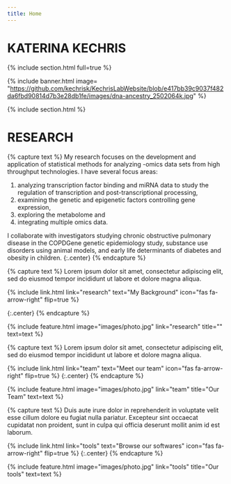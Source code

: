 ```yaml
---
title: Home
---
```


# KATERINA KECHRIS

{% include section.html full=true %}

{% include banner.html image= "https://github.com/kechrisk/KechrisLabWebsite/blob/e417bb39c9037f482da6fbd90814d7b3e28db1fe/images/dna-ancestry_2502064k.jpg" %}

{% include section.html %}

# RESEARCH

{% capture text %}
My research focuses on the development and application of statistical methods for analyzing -omics data 
sets from high throughput technologies. I have several focus areas:

1. analyzing transcription factor binding and miRNA data to study the regulation of transcription and post-transcriptional processing, 
2. examining the genetic and epigenetic factors controlling gene expression, 
3. exploring the metabolome and 
4. integrating multiple omics data. 

I collaborate with investigators studying chronic obstructive pulmonary 
disease in the COPDGene genetic epidemiology study, substance use disorders using animal models, and early life 
determinants of diabetes and obesity in children.
{:.center}
{% endcapture %}

{% capture text %}
Lorem ipsum dolor sit amet, consectetur adipiscing elit, sed do eiusmod tempor incididunt ut labore et dolore magna aliqua.

{%
  include link.html
  link="research"
  text="My Background"
  icon="fas fa-arrow-right"
  flip=true
%}

{:.center}
{% endcapture %}

{%
  include feature.html
  image="images/photo.jpg"
  link="research"
  title=""
  text=text
%}

{% capture text %}
Lorem ipsum dolor sit amet, consectetur adipiscing elit, sed do eiusmod tempor incididunt ut labore et dolore magna aliqua.

{%
  include link.html
  link="team"
  text="Meet our team"
  icon="fas fa-arrow-right"
  flip=true
%}
{:.center}
{% endcapture %}

{%
  include feature.html
  image="images/photo.jpg"
  link="team"
  title="Our Team"
  text=text
%}

{% capture text %}
Duis aute irure dolor in reprehenderit in voluptate velit esse cillum dolore eu fugiat nulla pariatur.
Excepteur sint occaecat cupidatat non proident, sunt in culpa qui officia deserunt mollit anim id est laborum.

{%
  include link.html
  link="tools"
  text="Browse our softwares"
  icon="fas fa-arrow-right"
  flip=true
%}
{:.center}
{% endcapture %}

{%
  include feature.html
  image="images/photo.jpg"
  link="tools"
  title="Our tools"
  text=text
%}
